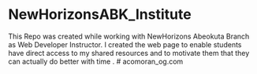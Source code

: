 # NewHorizonsABK_Institute
This Repo was created while working with NewHorizons Abeokuta Branch as Web Developer Instructor. I created the web page to enable students have direct access to my shared resources and to motivate them that they can actually do better with time .
#   a c o m o r a n _ o g . c o m  
 